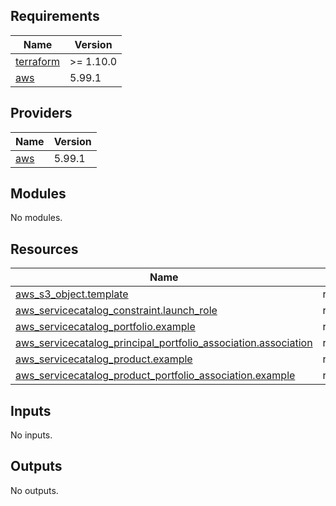 ## Requirements

| Name | Version |
|------|---------|
| <a name="requirement_terraform"></a> [terraform](#requirement\_terraform) | >= 1.10.0 |
| <a name="requirement_aws"></a> [aws](#requirement\_aws) | 5.99.1 |

## Providers

| Name | Version |
|------|---------|
| <a name="provider_aws"></a> [aws](#provider\_aws) | 5.99.1 |

## Modules

No modules.

## Resources

| Name | Type |
|------|------|
| [aws_s3_object.template](https://registry.terraform.io/providers/hashicorp/aws/5.99.1/docs/resources/s3_object) | resource |
| [aws_servicecatalog_constraint.launch_role](https://registry.terraform.io/providers/hashicorp/aws/5.99.1/docs/resources/servicecatalog_constraint) | resource |
| [aws_servicecatalog_portfolio.example](https://registry.terraform.io/providers/hashicorp/aws/5.99.1/docs/resources/servicecatalog_portfolio) | resource |
| [aws_servicecatalog_principal_portfolio_association.association](https://registry.terraform.io/providers/hashicorp/aws/5.99.1/docs/resources/servicecatalog_principal_portfolio_association) | resource |
| [aws_servicecatalog_product.example](https://registry.terraform.io/providers/hashicorp/aws/5.99.1/docs/resources/servicecatalog_product) | resource |
| [aws_servicecatalog_product_portfolio_association.example](https://registry.terraform.io/providers/hashicorp/aws/5.99.1/docs/resources/servicecatalog_product_portfolio_association) | resource |

## Inputs

No inputs.

## Outputs

No outputs.

